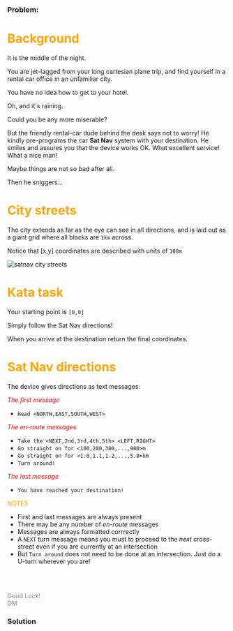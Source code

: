 ### Problem:
<h1 id="span-stylecolororangebackgroundspan"><span style="color:orange">Background</span></h1>
<p>It is the middle of the night.</p>
<p>You are jet-lagged from your long cartesian plane trip, and find yourself in a rental car office in an unfamiliar city.</p>
<p>You have no idea how to get to your hotel. </p>
<p>Oh, and it&apos;s raining. </p>
<p>Could you be any more miserable?</p>
<p>But the friendly rental-car dude behind the desk says not to worry! He kindly pre-programs the car <strong>Sat Nav</strong> system with your destination. He smiles and assures you that the device works OK. What excellent service! What a nice man! </p>
<p>Maybe things are not so bad after all.</p>
<p>Then he sniggers...</p>
<h1 id="span-stylecolororangecity-streetsspan"><span style="color:orange">City streets</span></h1>
<p>The city extends as far as the eye can see in all directions, and is laid out as a giant grid where all blocks are <code>1km</code> across.</p>
<p>Notice that [x,y] coordinates are described with units of <code>100m</code></p>
<img src="https://i.imgur.com/6MFbhPO.png" title="satnav city streets">


<h1 id="span-stylecolororangekata-taskspan"><span style="color:orange">Kata task</span></h1>
<p>Your starting point is <code>[0,0]</code></p>
<p>Simply follow the Sat Nav directions!</p>
<p>When you arrive at the destination return the final coordinates.</p>
<h1 id="span-stylecolororangesat-nav-directionsspan"><span style="color:orange">Sat Nav directions</span></h1>
<p>The device gives directions as text messages:</p>
<p><span style="color:red"><em>The first message</em></span></p>
<ul>
<li><code>Head &lt;NORTH,EAST,SOUTH,WEST&gt;</code></li>
</ul>
<p><span style="color:red"><em>The en-route messages</em></span></p>
<ul>
<li><code>Take the &lt;NEXT,2nd,3rd,4th,5th&gt; &lt;LEFT,RIGHT&gt;</code></li>
<li><code>Go straight on for &lt;100,200,300,...,900&gt;m</code></li>
<li><code>Go straight on for &lt;1.0,1.1,1.2,...,5.0&gt;km</code></li>
<li><code>Turn around!</code></li>
</ul>
<p><span style="color:red"><em>The last message</em></span></p>
<ul>
<li><code>You have reached your destination!</code></li>
</ul>
<p><span style="color:orange">NOTES</span></p>
<ul>
<li>First and last messages are always present</li>
<li>There may be any number of <em>en-route</em> messages</li>
<li>Messages are always formatted corrrectly</li>
<li>A <code>NEXT</code> turn message means you must to proceed to the <em>next</em> cross-street even if you are currently at an intersection</li>
<li>But <code>Turn around</code> does not need to be done at an intersection. Just do a U-turn wherever you are!</li>
</ul>
<p><br><br></p>
<p><span style="color:gray">Good Luck!<br>DM</span></p>

### Solution